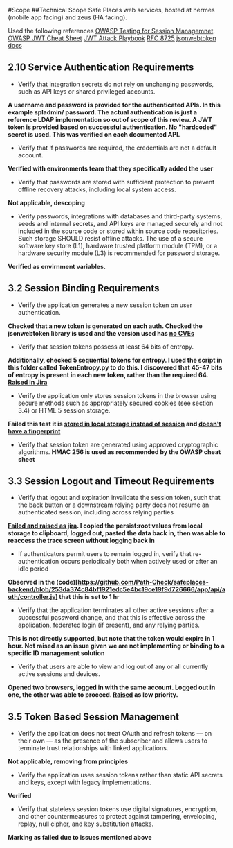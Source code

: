 #Scope
##Technical Scope
Safe Places web services, hosted at hermes (mobile app facing) and zeus (HA facing).

Used the following references
[OWASP Testing for Session Managemnet](https://www.owasp.org/index.php/Testing_for_Session_Management).
[OWASP JWT Cheat Sheet](https://cheatsheetseries.owasp.org/cheatsheets/JSON_Web_Token_for_Java_Cheat_Sheet.html)
[JWT Attack Playbook](https://github.com/ticarpi/jwt_tool/wiki)
[RFC 8725](https://datatracker.ietf.org/doc/rfc8725/?include_text=1)
[jsonwebtoken docs](https://github.com/auth0/node-jsonwebtoken)

## 2.10 Service Authentication Requirements

* Verify that integration secrets do not rely on unchanging passwords, such as API keys or shared privileged accounts.

__A username and password is provided for the authenticated APIs.  In this example spladmin/ password.  The actual authentication is just a reference LDAP implementation so out of scope of this review.  A JWT token is provided based on successful authentication.  No "hardcoded" secret is used.  This was verified on each documented API.__

* Verify that if passwords are required, the credentials are not a default account.

__Verified with environments team that they specifically added the user__

* Verify that passwords are stored with sufficient protection to prevent offline recovery attacks, including local system access.

__Not applicable, descoping__

* Verify passwords, integrations with databases and third-party systems, seeds and internal secrets, and API keys are managed securely and not included in the source code or stored within source code repositories. Such storage SHOULD resist offline attacks. The use of a secure software key store (L1), hardware trusted platform module (TPM), or a hardware security module (L3) is recommended for password storage.

__Verified as envirnment variables.__


## 3.2 Session Binding Requirements

* Verify the application generates a new session token on user authentication.

__Checked that a new token is generated on each auth.  Checked the jsonwebtoken library is used and the version used has [no CVEs](https://www.cvedetails.com/product/61276/Auth0-Jsonwebtoken.html?vendor_id=17859)__

* Verify that session tokens possess at least 64 bits of entropy.

__Additionally, checked 5 sequential tokens for entropy.  I used the script in this folder called TokenEntropy.py to do this.  I discovered that 45-47 bits of entropy is present in each new token, rather than the required 64.  [Raised in Jira](https://pathcheck.atlassian.net/browse/PLACES-321)__

* Verify the application only stores session tokens in the browser using secure methods such as appropriately secured cookies (see section 3.4) or HTML 5 session storage.

__Failed this test it is [stored in local storage instead of session](https://pathcheck.atlassian.net/browse/PLACES-323) and [doesn't have a fingerprint](https://pathcheck.atlassian.net/browse/PLACES-324)__

* Verify that session token are generated using approved cryptographic algorithms.
__HMAC 256 is used as recommended by the OWASP cheat sheet__


## 3.3 Session Logout and Timeout Requirements
* Verify that logout and expiration invalidate the session token, such that the back button or a downstream relying party does not resume an authenticated session, including across relying parties

__[Failed and raised as jira](https://pathcheck.atlassian.net/browse/PLACES-325).  I copied the persist:root values from local storage to clipboard, logged out, pasted the data back in, then was able to reaccess the trace screen without logging back in__

* If authenticators permit users to remain logged in, verify that re-authentication occurs periodically both when actively used or after an idle period

__Observed in the (code)[https://github.com/Path-Check/safeplaces-backend/blob/253da374c84bf1921edc5e4bc19ce19f9d726666/app/api/auth/controller.js] that this is set to 1 hr__

* Verify that the application terminates all other active sessions after a successful password change, and that this is effective across the application, federated login (if present), and any relying parties.

__This is not directly supported, but note that the token would expire in 1 hour.  Not raised as an issue given we are not implementing or binding to a specific ID management solution__

* Verify that users are able to view and log out of any or all currently active sessions and devices.

__Opened two browsers, logged in with the same account. Logged out in one, the other was able to proceed.  [Raised](https://pathcheck.atlassian.net/browse/PLACES-326) as low priority.__


## 3.5 Token Based Session Management
* Verify the application does not treat OAuth and refresh tokens — on their own — as the presence of the subscriber and allows users to terminate trust relationships with linked applications.

__Not applicable, removing from principles__

* Verify the application uses session tokens rather than static API secrets and keys, except with legacy implementations.

__Verified__

* Verify that stateless session tokens use digital signatures, encryption, and other countermeasures to protect against tampering, enveloping, replay, null cipher, and key substitution attacks.

__Marking as failed due to issues mentioned above__
